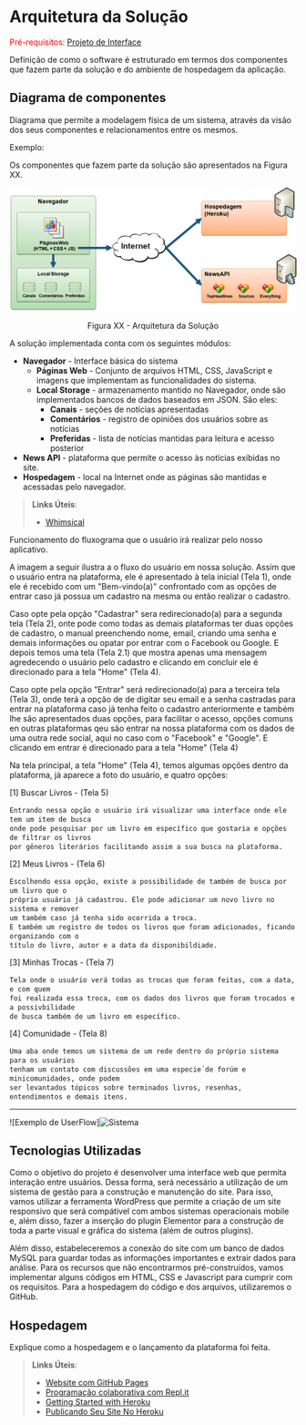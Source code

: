 # Arquitetura da Solução

<span style="color:red">Pré-requisitos: <a href="3-Projeto de Interface.md"> Projeto de Interface</a></span>

Definição de como o software é estruturado em termos dos componentes que fazem parte da solução e do ambiente de hospedagem da aplicação.

## Diagrama de componentes

Diagrama que permite a modelagem física de um sistema, através da visão dos seus componentes e relacionamentos entre os mesmos.

Exemplo: 

Os componentes que fazem parte da solução são apresentados na Figura XX.

![Diagrama de Componentes](img/componentes.png)
<center>Figura XX - Arquitetura da Solução</center>

A solução implementada conta com os seguintes módulos:
- **Navegador** - Interface básica do sistema  
  - **Páginas Web** - Conjunto de arquivos HTML, CSS, JavaScript e imagens que implementam as funcionalidades do sistema.
   - **Local Storage** - armazenamento mantido no Navegador, onde são implementados bancos de dados baseados em JSON. São eles: 
     - **Canais** - seções de notícias apresentadas 
     - **Comentários** - registro de opiniões dos usuários sobre as notícias
     - **Preferidas** - lista de notícias mantidas para leitura e acesso posterior
 - **News API** - plataforma que permite o acesso às notícias exibidas no site.
 - **Hospedagem** - local na Internet onde as páginas são mantidas e acessadas pelo navegador. 

> **Links Úteis**:
>
> - [Whimsical](https://whimsical.com/)

Funcionamento do fluxograma que o usuário irá realizar pelo nosso aplicativo.

A imagem a seguir ilustra a o fluxo do usuário em nossa solução. Assim
que o usuário entra na plataforma, ele é apresentado à tela inicial
(Tela 1), onde ele é  recebido com um "Bem-vindo(a)" confrontado com as opções de entrar caso já possua
um cadastro na mesma ou então realizar o cadastro.

Caso opte pela opção "Cadastrar" sera redirecionado(a) para a segunda tela (Tela 2),
onte pode como todas as demais plataformas ter duas opções de cadastro, o manual
preenchendo nome, email, criando uma senha e demais informações ou opatar por entrar com 
o Facebook ou Google. E depois temos uma tela (Tela 2.1) que mostra apenas uma mensagem agredecendo
o usuário pelo cadastro e clicando em concluir ele é direcionado para a tela "Home" (Tela 4).

Caso opte pela opção "Entrar" será redirecionado(a) para a terceira tela (Tela 3),
onde terá a opção de de digitar seu email e a senha castradas para entrar na plataforma
caso já tenha feito o cadastro anteriormente e também lhe são apresentados duas opções,
para facilitar o acesso, opções comuns en outras plataformas qeu são entrar na nossa
plataforma com os dados de uma outra rede social, aqui no caso com o "Facebook" e "Google".
E clicando em entrar é direcionado para a tela "Home" (Tela 4)

Na tela principal, a tela "Home" (Tela 4), temos algumas opções dentro da plataforma,
já aparece a foto do usuário, e quatro opções: 

[1] Buscar Livros - (Tela 5)

    Entrando nessa opção o usuário irá visualizar uma interface onde ele tem um item de busca
    onde pode pesquisar por um livro em específico que gostaria e opções de filtrar os livros
    por gêneros literários facilitando assim a sua busca na plataforma.
    
[2] Meus Livros - (Tela 6)

    Escolhendo essa opção, existe a possibilidade de também de busca por um livro que o 
    próprio usuário já cadastrou. Ele pode adicionar um novo livro no sistema e remover
    um também caso já tenha sido ocorrida a troca.
    E também um registro de todos os livros que foram adicionados, ficando organizando com o 
    título do livro, autor e a data da disponibildiade.
    
[3] Minhas Trocas - (Tela 7)

    Tela onde o usuário verá todas as trocas que foram feitas, com a data, e com quem
    foi realizada essa troca, com os dados dos livros que foram trocados e a possivbilidade
    de busca também de um livro em específico.

[4] Comunidade - (Tela 8)

    Uma aba onde temos um sistema de um rede dentro do próprio sistema para os usuários
    tenham um contato com discussões em uma especie´de forúm e minicomunidades, onde podem
    ser levantados tópicos sobre terminados livros, resenhas, entendimentos e demais itens.
_____________________________________________________________________________________________

![Exemplo de UserFlow]![Sistema](https://user-images.githubusercontent.com/101149223/164539423-29313ef5-f18e-41f7-9d38-39f4bf496e1c.PNG)

## Tecnologias Utilizadas

  Como o objetivo do projeto é desenvolver uma interface web que permita interação entre usuários. Dessa forma, será necessário a utilização de um sistema de gestão para a construção e manutenção do site. Para isso, vamos utilizar a ferramenta WordPress que permite a criação de um site responsivo que será compátivel com ambos sistemas operacionais mobile e, além disso, fazer a inserção do plugin Elementor para a construção de toda a parte visual e gráfica do sistema (além de outros plugins). 
  
  Além disso, estabeleceremos a conexão do site com um banco de dados MySQL para guardar todas as informações importantes e extrair dados para análise. Para os recursos que não encontrarmos pré-construídos, vamos implementar alguns códigos em HTML, CSS e Javascript para cumprir com os requisitos. Para a hospedagem do código e dos arquivos, utilizaremos o GitHub.

## Hospedagem

Explique como a hospedagem e o lançamento da plataforma foi feita.

> **Links Úteis**:
>
> - [Website com GitHub Pages](https://pages.github.com/)
> - [Programação colaborativa com Repl.it](https://repl.it/)
> - [Getting Started with Heroku](https://devcenter.heroku.com/start)
> - [Publicando Seu Site No Heroku](http://pythonclub.com.br/publicando-seu-hello-world-no-heroku.html)
